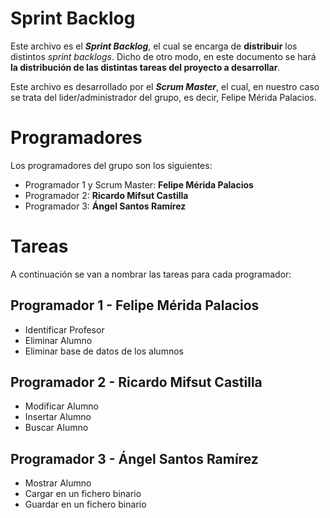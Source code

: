 # Sprint Backlog
Este archivo es el ***Sprint Backlog***, el cual se encarga de **distribuir** los distintos *sprint backlogs*.
Dicho de otro modo, en este documento se hará **la distribución de las distintas tareas del proyecto a desarrollar**.

Este archivo es desarrollado por el ***Scrum Master***, el cual, en nuestro
caso se trata del lider/administrador del grupo, es decir, Felipe Mérida Palacios.
# Programadores
Los programadores del grupo son los siguientes:
* Programador 1 y Scrum Master: **Felipe Mérida Palacios**
* Programador 2: **Ricardo Mifsut Castilla**
* Programador 3: **Ángel Santos Ramírez**
# Tareas
A continuación se van a nombrar las tareas para cada programador:
## Programador 1 - Felipe Mérida Palacios
* Identificar Profesor
* Eliminar Alumno
* Eliminar base de datos de los alumnos
## Programador 2 - Ricardo Mifsut Castilla
* Modificar Alumno
* Insertar Alumno
* Buscar Alumno
## Programador 3 - Ángel Santos Ramírez
* Mostrar Alumno
* Cargar en un fichero binario
* Guardar en un fichero binario
